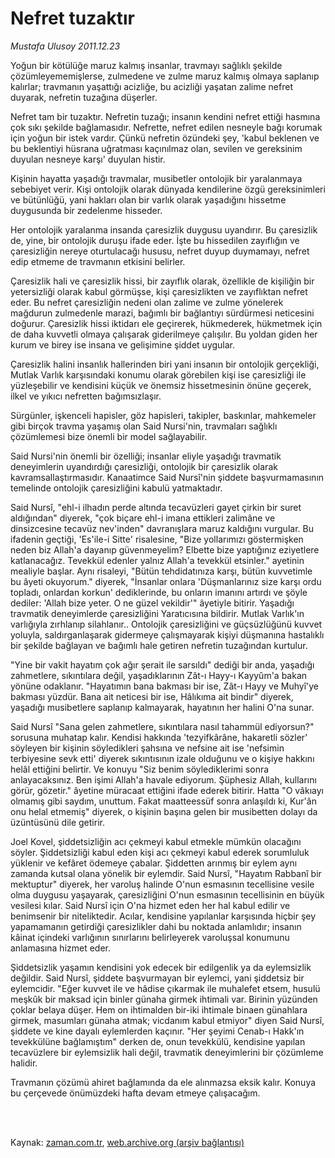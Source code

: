 # Nefret tuzaktır

*Mustafa Ulusoy 2011.12.23*

<td class="columnist-detail">
<p>Yoğun bir kötülüğe maruz kalmış insanlar, travmayı sağlıklı şekilde çözümleyememişlerse, zulmedene ve zulme maruz kalmış olmaya saplanıp kalırlar; travmanın yaşattığı acizliğe, bu acizliği yaşatan zalime nefret duyarak, nefretin tuzağına düşerler.</p>
<p>
<div id="haberMetinDiv">
<p>Nefret tam bir tuzaktır. Nefretin tuzağı; insanın kendini nefret ettiği hasmına çok sıkı şekilde bağlamasıdır. Nefrette, nefret edilen nesneyle bağı korumak için yoğun bir istek vardır. Çünkü nefretin özündeki şey, 'kabul beklenen ve bu beklentiyi hüsrana uğratması kaçınılmaz olan, sevilen ve gereksinim duyulan nesneye karşı' duyulan histir.
<p>Kişinin hayatta yaşadığı travmalar, musibetler ontolojik bir yaralanmaya sebebiyet verir. Kişi ontolojik olarak dünyada kendilerine özgü gereksinimleri ve bütünlüğü, yani hakları olan bir varlık olarak yaşadığını hissetme duygusunda bir zedelenme hisseder.
<p>Her ontolojik yaralanma insanda çaresizlik duygusu uyandırır. Bu çaresizlik de, yine, bir ontolojik duruşu ifade eder. İşte bu hissedilen zayıflığın ve çaresizliğin nereye oturtulacağı hususu, nefret duyup duymamayı, nefret edip etmeme de travmanın etkisini belirler.
<p>Çaresizlik hali ve çaresizlik hissi, bir zayıflık olarak, özellikle de kişiliğin bir yetersizliği olarak kabul görmüşse, kişi çaresizlikten ve zayıflıktan nefret eder. Bu nefret çaresizliğin nedeni olan zalime ve zulme yönelerek mağdurun zulmedenle marazi, bağımlı bir bağlantıyı sürdürmesi neticesini doğurur. Çaresizlik hissi iktidarı ele geçirerek, hükmederek, hükmetmek için de daha kuvvetli olmaya çalışarak giderilmeye çalışılır. Bu yoldan giden her kurum ve birey ise insana ve gelişimine şiddet uygular.
<p>Çaresizlik halini insanlık hallerinden biri yani insanın bir ontolojik gerçekliği, Mutlak Varlık karşısındaki konumu olarak görebilen kişi ise çaresizliği ile yüzleşebilir ve kendisini küçük ve önemsiz hissetmesinin önüne geçerek, ilkel ve yıkıcı nefretten bağımsızlaşır.
<p>Sürgünler, işkenceli hapisler, göz hapisleri, takipler, baskınlar, mahkemeler gibi birçok travma yaşamış olan Said Nursi'nin, travmaları sağlıklı çözümlemesi bize önemli bir model sağlayabilir. 
<p>Said Nursi'nin önemli bir özelliği; insanlar eliyle yaşadığı travmatik deneyimlerin uyandırdığı çaresizliği, ontolojik bir çaresizlik olarak kavramsallaştırmasıdır. Kanaatimce Said Nursî'nin şiddete başvurmamasının temelinde ontolojik çaresizliğini kabulü yatmaktadır.
<p>Said Nursî, "ehl-i ilhadın perde altında tecavüzleri gayet çirkin bir suret aldığından" diyerek, "çok biçare ehl-i imana ettikleri zalimâne ve dinsizcesine tecavüz nev'inden" davranışlara maruz kaldığını vurgular. Bu ifadenin geçtiği, 'Es'ile-i Sitte' risalesine, "Bize yollarımızı göstermişken neden biz Allah'a dayanıp güvenmeyelim? Elbette bize yaptığınız eziyetlere katlanacağız. Tevekkül edenler yalnız Allah'a tevekkül etsinler." ayetinin mealiyle başlar. Aynı risaleyi, "Bütün tehdidatınıza karşı, bütün kuvvetimle bu âyeti okuyorum." diyerek, "İnsanlar onlara 'Düşmanlarınız size karşı ordu topladı, onlardan korkun' dediklerinde, bu onların imanını artırdı ve şöyle dediler: 'Allah bize yeter. O ne güzel vekildir'" âyetiyle bitirir. Yaşadığı travmatik deneyimlerde çaresizliğini Yaratıcısına bildirir. Mutlak Varlık'ın varlığıyla zırhlanıp silahlanır.. Ontolojik çaresizliğini ve güçsüzlüğünü kuvvet yoluyla, saldırganlaşarak gidermeye çalışmayarak kişiyi düşmanına hastalıklı bir şekilde bağlayan ve bağımlı hale getiren nefretin tuzağından kurtulur.
<p>"Yine bir vakit hayatım çok ağır şerait ile sarsıldı" dediği bir anda, yaşadığı zahmetlere, sıkıntılara değil, yaşadıklarının Zât-ı Hayy-ı Kayyûm'a bakan yönüne odaklanır. "Hayatımın bana bakması bir ise, Zât-ı Hayy ve Muhyî'ye bakması yüzdür. Bana ait neticesi bir ise, Hâlıkıma ait bindir" diyerek, yaşadığı musibetlere saplanıp kalmayarak, hayatının her halini O'na sunar.
<p>Said Nursî "Sana gelen zahmetlere, sıkıntılara nasıl tahammül ediyorsun?" sorusuna muhatap kalır. Kendisi hakkında 'tezyifkârâne, hakaretli sözler' söyleyen bir kişinin söyledikleri şahsına ve nefsine ait ise 'nefsimin terbiyesine sevk etti' diyerek sıkıntısının izale olduğunu ve o kişiye hakkını helâl ettiğini belirtir. Ve konuyu "Siz benim söylediklerimi sonra anlayacaksınız. Ben işimi Allah'a havale ediyorum. Şüphesiz Allah, kullarını görür, gözetir." âyetine müracaat ettiğini ifade ederek bitirir. Hatta "O vâkıayı olmamış gibi saydım, unuttum. Fakat maatteessüf sonra anlaşıldı ki, Kur'ân onu helal etmemiş" diyerek, o kişinin başına gelen bir musibetten dolayı da üzüntüsünü dile getirir.
<p>Joel Kovel, şiddetsizliğin acı çekmeyi kabul etmekle mümkün olacağını söyler. Şiddetsizliği kabul eden kişi acı çekmeyi kabul ederek sorumluluk yüklenir ve kefâret ödemeye çabalar. Şiddetten arınmış bir eylem aynı zamanda kutsal olana yönelik bir eylemdir. Said Nursî, "Hayatım Rabbanî bir mektuptur" diyerek, her varoluş halinde O'nun esmasının tecellisine vesile olma duygusu yaşayarak, çaresizliğini O'nun esmasının tecellisinin en büyük vesilesi kılar. Said Nursî için O'na hizmet eden her hal kabul edilir ve benimsenir bir niteliktedir. Acılar, kendisine yapılanlar karşısında hiçbir şey yapamamanın getirdiği çaresizlikler dahi bu noktada anlamlıdır; insanın kâinat içindeki varlığının sınırlarını belirleyerek varoluşsal konumunu anlamasına hizmet eder.
<p>Şiddetsizlik yaşamın kendisini yok edecek bir edilgenlik ya da eylemsizlik değildir. Said Nursî, şiddete başvurmayan bir eylemci, yani şiddetsiz bir eylemcidir. "Eğer kuvvet ile ve hâdise çıkarmak ile muhalefet etsem, husulü meşkûk bir maksad için binler günaha girmek ihtimali var. Birinin yüzünden çoklar belaya düşer. Hem on ihtimalden bir-iki ihtimale binaen günahlara girmek, masumları günaha atmak; vicdanım kabul etmiyor" diyen Said Nursî, şiddete ve kine dayalı eylemlerden kaçınır. "Her şeyimi Cenab-ı Hakk'ın tevekkülüne bağlamıştım" derken de, onun tevekkülü, kendisine yapılan tecavüzlere bir eylemsizlik hali değil, travmatik deneyimlerini bir çözümleme halidir.
<p>Travmanın çözümü ahiret bağlamında da ele alınmazsa eksik kalır. Konuya bu çerçevede önümüzdeki hafta devam etmeye çalışacağım. </p></p></p></p></p></p></p></p></p></p></p></p></p></div>
</p>


<p><br>
		 </br></p></td>

Kaynak: [zaman.com.tr](http://zaman.com.tr/yazar.do?yazino=1218341), [web.archive.org (arşiv bağlantısı)](http://web.archive.org/web/20120317193048/http://www.zaman.com.tr:80/yazar.do?yazino=1218341)
